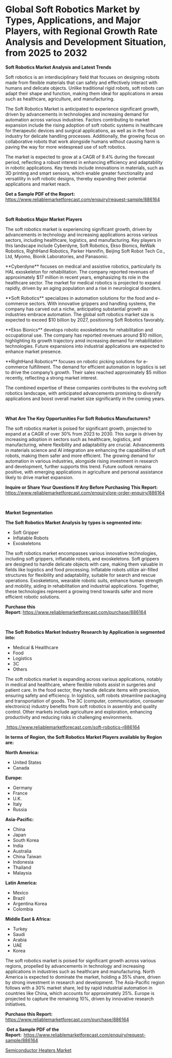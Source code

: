 <p><h1>Global Soft Robotics Market by Types, Applications, and Major Players, with Regional Growth Rate Analysis and Development Situation, from 2025 to 2032</h1></p><p><strong>Soft Robotics Market Analysis and Latest Trends</strong></p>
<p><p>Soft robotics is an interdisciplinary field that focuses on designing robots made from flexible materials that can safely and effectively interact with humans and delicate objects. Unlike traditional rigid robots, soft robots can adapt their shape and function, making them ideal for applications in areas such as healthcare, agriculture, and manufacturing.</p><p>The Soft Robotics Market is anticipated to experience significant growth, driven by advancements in technologies and increasing demand for automation across various industries. Factors contributing to market expansion include the rising adoption of soft robotic systems in healthcare for therapeutic devices and surgical applications, as well as in the food industry for delicate handling processes. Additionally, the growing focus on collaborative robots that work alongside humans without causing harm is paving the way for more widespread use of soft robotics.</p><p>The market is expected to grow at a CAGR of 9.4% during the forecast period, reflecting a robust interest in enhancing efficiency and adaptability in robotic applications. Key trends include innovations in materials, such as 3D printing and smart sensors, which enable greater functionality and versatility in soft robotic designs, thereby expanding their potential applications and market reach.</p></p>
<p><strong>Get a Sample PDF of the Report:&nbsp;</strong> <a href="https://www.reliablemarketforecast.com/enquiry/request-sample/886164?utm_campaign=1890&utm_medium=2&utm_source=Github&utm_content=ia&utm_term=21022025&utm_id=soft-robotics">https://www.reliablemarketforecast.com/enquiry/request-sample/886164</a></p>
<p>&nbsp;</p>
<p><strong>Soft Robotics Major Market Players</strong></p>
<p><p>The soft robotics market is experiencing significant growth, driven by advancements in technology and increasing applications across various sectors, including healthcare, logistics, and manufacturing. Key players in this landscape include Cyberdyne, Soft Robotics, Ekso Bionics, ReWalk Robotics, RightHand Robotics, Parker Hannifin, Beijing Soft Robot Tech Co., Ltd, Myomo, Bionik Laboratories, and Panasonic.</p><p>**Cyberdyne** focuses on medical and assistive robotics, particularly its HAL exoskeleton for rehabilitation. The company reported revenues of approximately $17 million in recent years, emphasizing its role in the healthcare sector. The market for medical robotics is projected to expand rapidly, driven by an aging population and a rise in neurological disorders.</p><p>**Soft Robotics** specializes in automation solutions for the food and e-commerce sectors. With innovative grippers and handling systems, the company has carved out a niche, anticipating substantial growth as industries embrace automation. The global soft robotics market size is expected to exceed $10 billion by 2027, positioning Soft Robotics favorably.</p><p>**Ekso Bionics** develops robotic exoskeletons for rehabilitation and occupational use. The company has reported revenues around $10 million, highlighting its growth trajectory amid increasing demand for rehabilitation technologies. Future expansions into industrial applications are expected to enhance market presence.</p><p>**RightHand Robotics** focuses on robotic picking solutions for e-commerce fulfillment. The demand for efficient automation in logistics is set to drive the company’s growth. Their sales reached approximately $5 million recently, reflecting a strong market interest.</p><p>The combined expertise of these companies contributes to the evolving soft robotics landscape, with anticipated advancements promising to diversify applications and boost overall market size significantly in the coming years.</p></p>
<p>&nbsp;</p>
<p><strong>What Are The Key Opportunities For Soft Robotics Manufacturers?</strong></p>
<p><p>The soft robotics market is poised for significant growth, projected to expand at a CAGR of over 30% from 2023 to 2030. This surge is driven by increasing adoption in sectors such as healthcare, logistics, and manufacturing, where flexibility and adaptability are crucial. Advancements in materials science and AI integration are enhancing the capabilities of soft robots, making them safer and more efficient. The growing demand for automation in various industries, alongside rising investment in research and development, further supports this trend. Future outlook remains positive, with emerging applications in agriculture and personal assistance likely to drive market expansion.</p></p>
<p><strong>Inquire or Share Your Questions If Any Before Purchasing This Report:</strong> <a href="https://www.reliablemarketforecast.com/enquiry/pre-order-enquiry/886164?utm_campaign=1890&utm_medium=2&utm_source=Github&utm_content=ia&utm_term=21022025&utm_id=soft-robotics">https://www.reliablemarketforecast.com/enquiry/pre-order-enquiry/886164</a></p>
<p>&nbsp;</p>
<p><strong>Market Segmentation</strong></p>
<p><strong>The Soft Robotics Market Analysis by types is segmented into:</strong></p>
<p><ul><li>Soft Gripper</li><li>Inflatable Robots</li><li>Exoskeletons</li></ul></p>
<p><p>The soft robotics market encompasses various innovative technologies, including soft grippers, inflatable robots, and exoskeletons. Soft grippers are designed to handle delicate objects with care, making them valuable in fields like logistics and food processing. Inflatable robots utilize air-filled structures for flexibility and adaptability, suitable for search and rescue operations. Exoskeletons, wearable robotic suits, enhance human strength and mobility, aiding in rehabilitation and industrial applications. Together, these technologies represent a growing trend towards safer and more efficient robotic solutions.</p></p>
<p><strong>Purchase this Report:&nbsp;</strong><a href="https://www.reliablemarketforecast.com/purchase/886164?utm_campaign=1890&utm_medium=2&utm_source=Github&utm_content=ia&utm_term=21022025&utm_id=soft-robotics">https://www.reliablemarketforecast.com/purchase/886164</a></p>
<p>&nbsp;</p>
<p><strong>The Soft Robotics Market Industry Research by Application is segmented into:</strong></p>
<p><ul><li>Medical & Healthcare</li><li>Food</li><li>Logistics</li><li>3C</li><li>Others</li></ul></p>
<p><p>The soft robotics market is expanding across various applications, notably in medical and healthcare, where flexible robots assist in surgeries and patient care. In the food sector, they handle delicate items with precision, ensuring safety and efficiency. In logistics, soft robots streamline packaging and transportation of goods. The 3C (computer, communication, consumer electronics) industry benefits from soft robotics in assembly and quality control. Other markets include agriculture and exploration, enhancing productivity and reducing risks in challenging environments.</p></p>
<p><a href="https://www.reliablemarketforecast.com/soft-robotics-r886164?utm_campaign=1890&utm_medium=2&utm_source=Github&utm_content=ia&utm_term=21022025&utm_id=soft-robotics">&nbsp;https://www.reliablemarketforecast.com/soft-robotics-r886164</a></p>
<p><strong>In terms of Region, the Soft Robotics Market Players available by Region are:</strong></p>
<p>
    <p> <strong> North America: </strong>
        <ul>
            <li>United States</li>
            <li>Canada</li>
        </ul>
        </p> 
    <p> <strong> Europe: </strong>
        <ul>
            <li>Germany</li>
            <li>France</li>
            <li>U.K.</li>
            <li>Italy</li>
            <li>Russia</li>
        </ul>
        </p> 
    <p> <strong> Asia-Pacific: </strong>
        <ul>
            <li>China</li>
            <li>Japan</li>
            <li>South Korea</li>
            <li>India</li>
            <li>Australia</li>
            <li>China Taiwan</li>
            <li>Indonesia</li>
            <li>Thailand</li>
            <li>Malaysia</li>
        </ul>
        </p> 
    <p> <strong> Latin America: </strong>
        <ul>
            <li>Mexico</li>
            <li>Brazil</li>
            <li>Argentina Korea</li>
            <li>Colombia</li>
        </ul>
        </p> 
    <p> <strong> Middle East & Africa: </strong>
        <ul>
            <li>Turkey</li>
            <li>Saudi</li>
            <li>Arabia</li>
            <li>UAE</li>
            <li>Korea</li>
        </ul>
    </p>
    </p>
<p><p>The soft robotics market is poised for significant growth across various regions, propelled by advancements in technology and increasing applications in industries such as healthcare and manufacturing. North America is expected to dominate the market, holding a 35% share, driven by strong investment in research and development. The Asia-Pacific region follows with a 30% market share, led by rapid industrial automation in countries like China, which accounts for approximately 25%. Europe is projected to capture the remaining 10%, driven by innovative research initiatives.</p></p>
<p><strong>Purchase this Report: </strong><a href="https://www.reliablemarketforecast.com/purchase/886164?utm_campaign=1890&utm_medium=2&utm_source=Github&utm_content=ia&utm_term=21022025&utm_id=soft-robotics">https://www.reliablemarketforecast.com/purchase/886164</a></p>
<p>&nbsp;<strong>Get a Sample PDF of the Report:&nbsp;&nbsp;</strong><a href="https://www.reliablemarketforecast.com/enquiry/request-sample/886164?utm_campaign=1890&utm_medium=2&utm_source=Github&utm_content=ia&utm_term=21022025&utm_id=soft-robotics">https://www.reliablemarketforecast.com/enquiry/request-sample/886164</a></p>
<p><strong></strong></p>
<p><p><a href="https://github.com/lylyparadise/Market-Research-Report-List-6/blob/main/semiconductor-heaters-market.md?utm_campaign=1890&utm_medium=2&utm_source=Github&utm_content=ia&utm_term=21022025&utm_id=soft-robotics">Semiconductor Heaters Market</a></p></p>